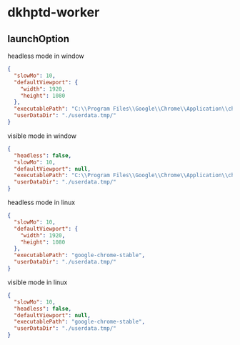 # dkhptd-worker

## launchOption

headless mode in window

```json
{
  "slowMo": 10,
  "defaultViewport": {
    "width": 1920,
    "height": 1080
  },
  "executablePath": "C:\\Program Files\\Google\\Chrome\\Application\\chrome.exe",
  "userDataDir": "./userdata.tmp/"
}
```

visible mode in window

```json
{
  "headless": false,
  "slowMo": 10,
  "defaultViewport": null,
  "executablePath": "C:\\Program Files\\Google\\Chrome\\Application\\chrome.exe",
  "userDataDir": "./userdata.tmp/"
}
```

headless mode in linux

```json
{
  "slowMo": 10,
  "defaultViewport": {
    "width": 1920,
    "height": 1080
  },
  "executablePath": "google-chrome-stable",
  "userDataDir": "./userdata.tmp/"
}
```

visible mode in linux

```json
{
  "slowMo": 10,
  "headless": false,
  "defaultViewport": null,
  "executablePath": "google-chrome-stable",
  "userDataDir": "./userdata.tmp/"
}
```
